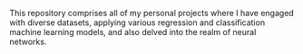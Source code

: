 This repository comprises all of my personal projects where I have engaged with diverse datasets, applying various regression and classification machine learning models, and also delved into the realm of neural networks.

